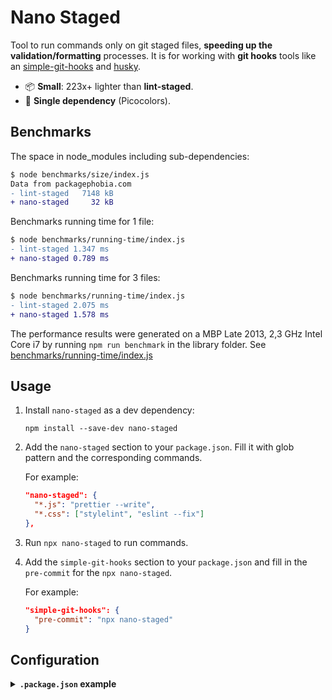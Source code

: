 # Nano Staged

Tool to run commands only on git staged files, **speeding up the validation/formatting** processes. It is for working with **git hooks** tools like an [simple-git-hooks](https://github.com/toplenboren/simple-git-hooks) and [husky](https://github.com/typicode/husky).

- 📦 **Small**: 223x+ lighter than **lint-staged**.
- 🥇 **Single dependency** (Picocolors).

## Benchmarks

The space in node_modules including sub-dependencies:

```diff
$ node benchmarks/size/index.js
Data from packagephobia.com
- lint-staged   7148 kB
+ nano-staged     32 kB
```

Benchmarks running time for 1 file:

```diff
$ node benchmarks/running-time/index.js
- lint-staged 1.347 ms
+ nano-staged 0.789 ms
```

Benchmarks running time for 3 files:

```diff
$ node benchmarks/running-time/index.js
- lint-staged 2.075 ms
+ nano-staged 1.578 ms
```

The performance results were generated on a MBP Late 2013, 2,3 GHz Intel Core i7 by running `npm run benchmark` in the library folder. See [benchmarks/running-time/index.js](https://github.com/usmanyunusov/nano-staged/blob/master/benchmarks/running-time/index.js)

## Usage

1. Install `nano-staged` as a dev dependency:

   ```terminal
   npm install --save-dev nano-staged
   ```

2. Add the `nano-staged` section to your `package.json`. Fill it with glob pattern and the corresponding commands.

   For example:

   ```json
   "nano-staged": {
     "*.js": "prettier --write",
     "*.css": ["stylelint", "eslint --fix"]
   },
   ```

3. Run `npx nano-staged` to run commands.

4. Add the `simple-git-hooks` section to your `package.json` and fill in the `pre-commit` for the `npx nano-staged`.

   For example:

   ```json
   "simple-git-hooks": {
     "pre-commit": "npx nano-staged"
   }
   ```

## Configuration

<details>
   <summary><b><code>.package.json</code> example</b></summary>
   <br/>

```json
{
  "nano-staged": {
    "*": "your-cmd",
    "*.ext": ["your-cmd", "your-cmd"]
  }
}
```

</details>
